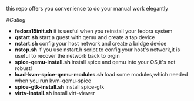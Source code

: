 this repo offers you convenience to do your manual work elegantly

#*Catlog*
+ **fedora15init.sh** it is uesful when you reinstall your fedora system
+ **qstart.sh** start a guest with qemu and create a tap device
+ **nstart.sh** config your host network and create a bridge device
+ **nstop.sh** if you use nstart.h script to config your host's network,it is useful to recover the network back to orgin
+ **spice-qemu-install.sh** install spice and qemu into your OS,it's not robust!
+ **load-kvm-spice-qemu-modules.sh** load some modules,which needed when you run kvm-qemu-spice
+ **spice-gtk-install.sh** install spice-gtk
+ **virtv-install.sh** install virt-viewer
